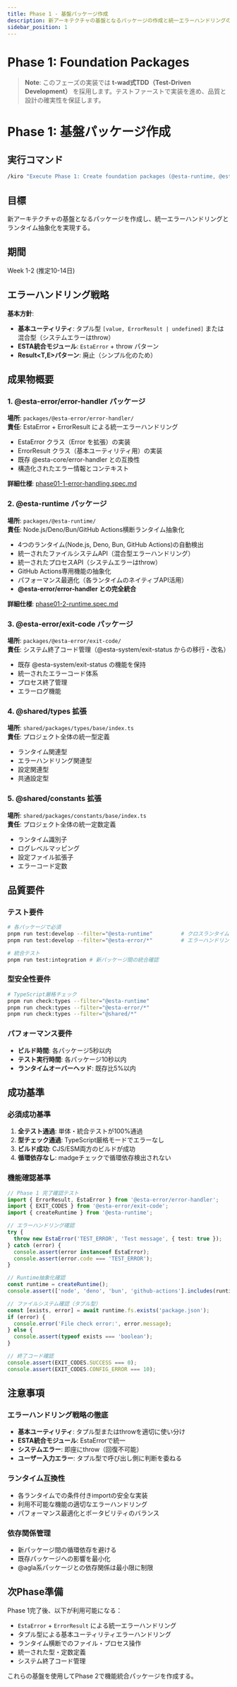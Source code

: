 ```yaml
---
title: Phase 1 - 基盤パッケージ作成
description: 新アーキテクチャの基盤となるパッケージの作成と統一エラーハンドリングの実現
sidebar_position: 1
---
```


# Phase 1: Foundation Packages

> **Note**: このフェーズの実装では **t-wad式TDD（Test-Driven Development）** を採用します。テストファーストで実装を進め、品質と設計の確実性を保証します。

# Phase 1: 基盤パッケージ作成

## 実行コマンド

```bash
/kiro "Execute Phase 1: Create foundation packages (@esta-runtime, @esta-error/error-handler, @esta-error/exit-code) with unified error handling and cross-runtime abstraction according to phase1-foundation.md"
```

## 目標

新アーキテクチャの基盤となるパッケージを作成し、統一エラーハンドリングとランタイム抽象化を実現する。

## 期間

Week 1-2 (推定10-14日)

## エラーハンドリング戦略

**基本方針**:

- **基本ユーティリティ**: タプル型 `[value, ErrorResult | undefined]` または混合型（システムエラーはthrow）
- **ESTA統合モジュール**: `EstaError` + throw パターン
- **Result<T,E>パターン**: 廃止（シンプル化のため）

## 成果物概要

### 1. @esta-error/error-handler パッケージ

**場所**: `packages/@esta-error/error-handler/`\
**責任**: EstaError + ErrorResult による統一エラーハンドリング

- EstaError クラス（Error を拡張）の実装
- ErrorResult クラス（基本ユーティリティ用）の実装
- 既存 @esta-core/error-handler との互換性
- 構造化されたエラー情報とコンテキスト

**詳細仕様**: [phase01-1-error-handling.spec.md](./phase01-1-error-handling.spec.md)

### 2. @esta-runtime パッケージ

**場所**: `packages/@esta-runtime/`\
**責任**: Node.js/Deno/Bun/GitHub Actions横断ランタイム抽象化

- 4つのランタイム(Node.js, Deno, Bun, GitHub Actions)の自動検出
- 統一されたファイルシステムAPI（混合型エラーハンドリング）
- 統一されたプロセスAPI（システムエラーはthrow）
- GitHub Actions専用機能の抽象化
- パフォーマンス最適化（各ランタイムのネイティブAPI活用）
- **@esta-error/error-handler との完全統合**

**詳細仕様**: [phase01-2-runtime.spec.md](./phase01-2-runtime.spec.md)

### 3. @esta-error/exit-code パッケージ

**場所**: `packages/@esta-error/exit-code/`\
**責任**: システム終了コード管理（@esta-system/exit-status からの移行・改名）

- 既存 @esta-system/exit-status の機能を保持
- 統一されたエラーコード体系
- プロセス終了管理
- エラーログ機能

### 4. @shared/types 拡張

**場所**: `shared/packages/types/base/index.ts`\
**責任**: プロジェクト全体の統一型定義

- ランタイム関連型
- エラーハンドリング関連型
- 設定関連型
- 共通設定型

### 5. @shared/constants 拡張

**場所**: `shared/packages/constants/base/index.ts`\
**責任**: プロジェクト全体の統一定数定義

- ランタイム識別子
- ログレベルマッピング
- 設定ファイル拡張子
- エラーコード定数

## 品質要件

### テスト要件

```bash
# 各パッケージで必須
pnpm run test:develop --filter="@esta-runtime"         # クロスランタイムテスト
pnpm run test:develop --filter="@esta-error/*"         # エラーハンドリングテスト

# 統合テスト
pnpm run test:integration # 新パッケージ間の統合確認
```

### 型安全性要件

```bash
# TypeScript厳格チェック
pnpm run check:types --filter="@esta-runtime"
pnpm run check:types --filter="@esta-error/*"
pnpm run check:types --filter="@shared/*"
```

### パフォーマンス要件

- **ビルド時間**: 各パッケージ5秒以内
- **テスト実行時間**: 各パッケージ10秒以内
- **ランタイムオーバーヘッド**: 既存比5%以内

## 成功基準

### 必須成功基準

1. **全テスト通過**: 単体・統合テストが100%通過
2. **型チェック通過**: TypeScript厳格モードでエラーなし
3. **ビルド成功**: CJS/ESM両方のビルドが成功
4. **循環依存なし**: madgeチェックで循環依存検出されない

### 機能確認基準

```typescript
// Phase 1 完了確認テスト
import { ErrorResult, EstaError } from '@esta-error/error-handler';
import { EXIT_CODES } from '@esta-error/exit-code';
import { createRuntime } from '@esta-runtime';

// エラーハンドリング確認
try {
  throw new EstaError('TEST_ERROR', 'Test message', { test: true });
} catch (error) {
  console.assert(error instanceof EstaError);
  console.assert(error.code === 'TEST_ERROR');
}

// Runtime抽象化確認
const runtime = createRuntime();
console.assert(['node', 'deno', 'bun', 'github-actions'].includes(runtime.name));

// ファイルシステム確認（タプル型）
const [exists, error] = await runtime.fs.exists('package.json');
if (error) {
  console.error('File check error:', error.message);
} else {
  console.assert(typeof exists === 'boolean');
}

// 終了コード確認
console.assert(EXIT_CODES.SUCCESS === 0);
console.assert(EXIT_CODES.CONFIG_ERROR === 10);
```

## 注意事項

### エラーハンドリング戦略の徹底

- **基本ユーティリティ**: タプル型またはthrowを適切に使い分け
- **ESTA統合モジュール**: EstaErrorで統一
- **システムエラー**: 即座にthrow（回復不可能）
- **ユーザー入力エラー**: タプル型で呼び出し側に判断を委ねる

### ランタイム互換性

- 各ランタイムでの条件付きimportの安全な実装
- 利用不可能な機能の適切なエラーハンドリング
- パフォーマンス最適化とポータビリティのバランス

### 依存関係管理

- 新パッケージ間の循環依存を避ける
- 既存パッケージへの影響を最小化
- @agla系パッケージとの依存関係は最小限に制限

## 次Phase準備

Phase 1完了後、以下が利用可能になる：

- `EstaError` + `ErrorResult` による統一エラーハンドリング
- タプル型による基本ユーティリティエラーハンドリング
- ランタイム横断でのファイル・プロセス操作
- 統一された型・定数定義
- システム終了コード管理

これらの基盤を使用してPhase 2で機能統合パッケージを作成する。
